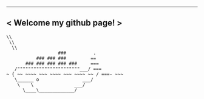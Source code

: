  _________________________
< Welcome my github page! >
 -------------------------
    \\
     \\
      \\
                       ###          .
               ### ### ###         ==
           ### ### ### ### ###     ===
       /"""""""""""""""""""""""___/ ===
    ~ { ~~ ~~~~ ~~~ ~~~~ ~~~ ~~~~ ~~ / ===- ~~~
       \______ o                ___/
        \    \               ___/
          \____\_____________/
